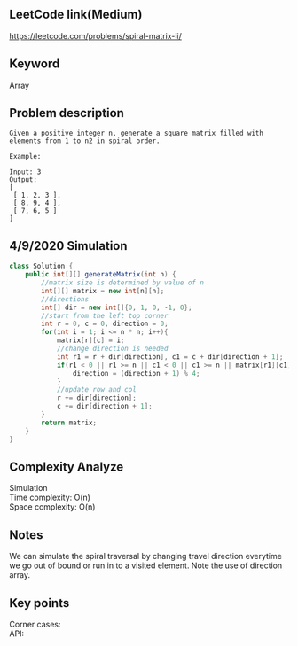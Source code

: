 ## LeetCode link(Medium)
https://leetcode.com/problems/spiral-matrix-ii/

## Keyword
Array

## Problem description
```
Given a positive integer n, generate a square matrix filled with elements from 1 to n2 in spiral order.

Example:

Input: 3
Output:
[
 [ 1, 2, 3 ],
 [ 8, 9, 4 ],
 [ 7, 6, 5 ]
]
```
## 4/9/2020 Simulation

```java
class Solution {
    public int[][] generateMatrix(int n) {
        //matrix size is determined by value of n
        int[][] matrix = new int[n][n];
        //directions
        int[] dir = new int[]{0, 1, 0, -1, 0};
        //start from the left top corner
        int r = 0, c = 0, direction = 0;
        for(int i = 1; i <= n * n; i++){
            matrix[r][c] = i;
            //change direction is needed
            int r1 = r + dir[direction], c1 = c + dir[direction + 1];
            if(r1 < 0 || r1 >= n || c1 < 0 || c1 >= n || matrix[r1][c1] != 0){
                direction = (direction + 1) % 4;
            }
            //update row and col
            r += dir[direction];
            c += dir[direction + 1];
        }
        return matrix;
    }
}
```

## Complexity Analyze
Simulation\
Time complexity: O(n)\
Space complexity: O(n)

## Notes
We can simulate the spiral traversal by changing travel direction everytime we go out of bound or run in to a visited element. Note the use of direction array.

## Key points
Corner cases: \
API:
